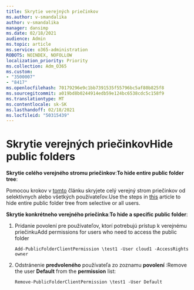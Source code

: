 ```yaml
---
title: Skrytie verejných priečinkov
ms.author: v-smandalika
author: v-smandalika
manager: dansimp
ms.date: 02/18/2021
audience: Admin
ms.topic: article
ms.service: o365-administration
ROBOTS: NOINDEX, NOFOLLOW
localization_priority: Priority
ms.collection: Adm_O365
ms.custom:
- "3500007"
- "8417"
ms.openlocfilehash: 70179296e9c1bb7391535f55796bc5af80b825f8
ms.sourcegitcommit: a019bd8b0244914edb59e124bc6538cdc5c158f9
ms.translationtype: MT
ms.contentlocale: sk-SK
ms.lasthandoff: 02/18/2021
ms.locfileid: "50315439"
---
```

# <a name="hide-public-folders"></a><span data-ttu-id="b775d-102">Skrytie verejných priečinkov</span><span class="sxs-lookup"><span data-stu-id="b775d-102">Hide public folders</span></span>

<span data-ttu-id="b775d-103">**Skrytie celého verejného stromu priečinkov**:</span><span class="sxs-lookup"><span data-stu-id="b775d-103">**To hide entire public folder tree**:</span></span>

<span data-ttu-id="b775d-104">Pomocou krokov v [tomto](https://aka.ms/ControlPF) článku skryjete celý verejný strom priečinkov od selektívnych alebo všetkých používateľov.</span><span class="sxs-lookup"><span data-stu-id="b775d-104">Use the steps in [this](https://aka.ms/ControlPF) article to hide entire public folder tree from selective or all users.</span></span>

<span data-ttu-id="b775d-105">**Skrytie konkrétneho verejného priečinka**:</span><span class="sxs-lookup"><span data-stu-id="b775d-105">**To hide a specific public folder**:</span></span>

1. <span data-ttu-id="b775d-106">Pridanie povolení pre používateľov, ktorí potrebujú prístup k verejnému priečinku</span><span class="sxs-lookup"><span data-stu-id="b775d-106">Add permissions for users who need to access the public folder</span></span>

    `Add-PublicFolderClientPermission \test1 -User cloud1 -AccessRights owner`

2. <span data-ttu-id="b775d-107">Odstránenie **predvoleného** používateľa zo zoznamu **povolení** :</span><span class="sxs-lookup"><span data-stu-id="b775d-107">Remove the user **Default** from the **permission** list:</span></span>

    `Remove-PublicFolderClientPermission \test1 -User Default`
